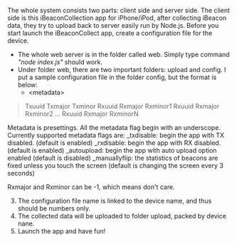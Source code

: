 The whole system consists two parts: client side and server side. The client side is this iBeaconCollection app for iPhone/iPod, after collecting iBeacon data, they try to upload back to server easily run by Node.js. Before you start launch the iBeaconCollect app, create a configuration file for the device.

* The whole web server is in the folder called web. Simply type command *"node index.js"* should work.
* Under folder web, there are two important folders: upload and config. I put a sample configuration file in the folder config, but the format is below:
  * &lt;metadata&gt;

> Txuuid
> Txmajor
> Txminor
> Rxuuid Rxmajor Rxminor1
> Rxuuid Rxmajor Rxminor2
> ...
> Rxuuid Rxmajor RxminorN

Metadata is presettings. All the metadata flag begin with an underscope. Currently supported metadata flags are:
_txdisable: begin the app with TX disabled. (default is enabled)
_rxdisable: begin the app with RX disabled. (default is enabled)
_autoupload: begin the app with auto upload option enabled (default is disabled)
_manuallyflip: the statistics of beacons are fixed unless you touch the screen (default is changing the screen every 3 seconds)

Rxmajor and Rxminor can be -1, which means don't care.

3. The configuration file name is linked to the device name, and thus should be numbers only.
4. The collected data will be uploaded to folder upload, packed by device nane.
5. Launch the app and have fun!
